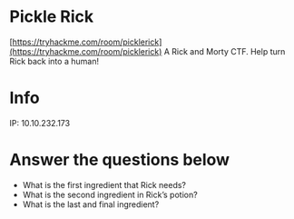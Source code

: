 # Pickle Rick
[https://tryhackme.com/room/picklerick](https://tryhackme.com/room/picklerick)
A Rick and Morty CTF. Help turn Rick back into a human!

# Info
IP: 10.10.232.173

# Answer the questions below
- What is the first ingredient that Rick needs?
- What is the second ingredient in Rick’s potion?
- What is the last and final ingredient?
